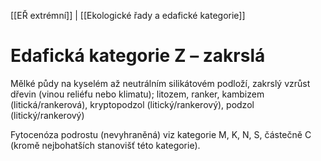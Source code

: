 [[EŘ extrémní]] | [[Ekologické řady a edafické kategorie]]

# Edafická kategorie Z – zakrslá

Mělké půdy na kyselém až neutrálním silikátovém podloží, zakrslý vzrůst dřevin (vinou reliéfu nebo klimatu); litozem, ranker, kambizem (litická/rankerová), kryptopodzol (litický/rankerový), podzol (litický/rankerový)

Fytocenóza podrostu (nevyhraněná) viz kategorie M, K, N, S, částečně C (kromě nejbohatších stanovišť této kategorie).




